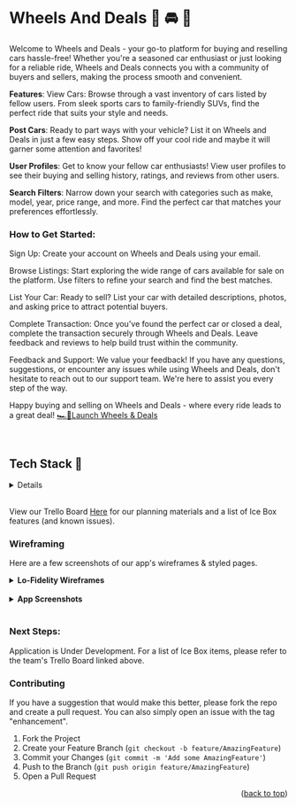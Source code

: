 # Wheels And Deals 🏁 🚘 🚖
Welcome to Wheels and Deals - your go-to platform for buying and reselling cars hassle-free! Whether you're a seasoned car enthusiast or just looking for a reliable ride, Wheels and Deals connects you with a community of buyers and sellers, making the process smooth and convenient.

**Features**: View Cars: Browse through a vast inventory of cars listed by fellow users. From sleek sports cars to family-friendly SUVs, find the perfect ride that suits your style and needs.

**Post Cars**: Ready to part ways with your vehicle? List it on Wheels and Deals in just a few easy steps. Show off your cool ride and maybe it will garner some attention and favorites!

**User Profiles**: Get to know your fellow car enthusiasts! View user profiles to see their buying and selling history, ratings, and reviews from other users.

**Search Filters**: Narrow down your search with categories such as make, model, year, price range, and more. Find the perfect car that matches your preferences effortlessly.

### How to Get Started: 

Sign Up: Create your account on Wheels and Deals using your email.

Browse Listings: Start exploring the wide range of cars available for sale on the platform. Use filters to refine your search and find the best matches.

List Your Car: Ready to sell? List your car with detailed descriptions, photos, and asking price to attract potential buyers.

Complete Transaction: Once you've found the perfect car or closed a deal, complete the transaction securely through Wheels and Deals. Leave feedback and reviews to help build trust within the community.

Feedback and Support: We value your feedback! If you have any questions, suggestions, or encounter any issues while using Wheels and Deals, don't hesitate to reach out to our support team. We're here to assist you every step of the way.

Happy buying and selling on Wheels and Deals - where every ride leads to a great deal!
[🏎️💨Launch Wheels & Deals](https://wheelsanddeals-a88e628e58f3.herokuapp.com/)

</br>

<summary><b><h2>Tech Stack 🧰 </h2></b></summary>
<details>

###  ⌨️ Languages
![Python](https://img.shields.io/badge/Python-3776AB?style=for-the-badge&logo=python&logoColor=white)
![Javascript](https://img.shields.io/badge/JavaScript-F7DF1E?style=for-the-badge&logo=JavaScript&logoColor=white)
![HTML5](https://img.shields.io/badge/html5-%23E34F26.svg?style=for-the-badge&logo=html5&logoColor=white)
![CSS3](https://img.shields.io/badge/css3-%231572B6.svg?style=for-the-badge&logo=css3&logoColor=white)
![Markdown](https://img.shields.io/badge/markdown-%23000000.svg?style=for-the-badge&logo=markdown&logoColor=white)
</br>

### 💻  Backend Framework and Database:

![Django](https://img.shields.io/badge/Django-092E20?style=for-the-badge&logo=django&logoColor=white)
![Postgresql](https://img.shields.io/badge/PostgreSQL-316192?style=for-the-badge&logo=postgresql&logoColor=white)
</br>

### ⚙️ Version Control
![Git](https://img.shields.io/badge/git-%23F05033.svg?style=for-the-badge&logo=git&logoColor=white)
![GitHub](https://img.shields.io/badge/github-%23121011.svg?style=for-the-badge&logo=github&logoColor=white)
</br>

### ☁️ Cloud Services
![AWS](https://img.shields.io/badge/Amazon_AWS-FF9900?style=for-the-badge&logo=amazonaws&logoColor=white) 
</br>

### 🤝 Collaboration
![Slack](https://img.shields.io/badge/Slack-4A154B?style=for-the-badge&logo=slack&logoColor=white)
![Zoom](https://img.shields.io/badge/Zoom-2D8CFF?style=for-the-badge&logo=zoom&logoColor=white)
![GitHub](https://img.shields.io/badge/github-%23121011.svg?style=for-the-badge&logo=github&logoColor=white)
</br>

### 🔎 Development Tools & Resources
![Heroku](https://img.shields.io/badge/heroku-%23430098.svg?style=for-the-badge&logo=heroku&logoColor=white)
![Visual Studio Code](https://img.shields.io/badge/Visual%20Studio%20Code-0078d7.svg?style=for-the-badge&logo=visual-studio-code&logoColor=white)
![Figma](https://img.shields.io/badge/figma-%23F24E1E.svg?style=for-the-badge&logo=figma&logoColor=white)

![MDN Web Docs](https://img.shields.io/badge/MDN_Web_Docs-black?style=for-the-badge&logo=mdnwebdocs&logoColor=white)
![FreeCodeCamp](https://img.shields.io/badge/Freecodecamp-%23123.svg?&style=for-the-badge&logo=freecodecamp&logoColor=green)
![Medium](https://img.shields.io/badge/Medium-12100E?style=for-the-badge&logo=medium&logoColor=white)
</details>


</br>

View our Trello Board [Here](https://trello.com/b/2pQQE5nA/wheel-deal) for our planning materials and a list of Ice Box features (and known issues).


### Wireframing

Here are a few screenshots of our app's wireframes & styled pages. 
<details>
<summary><b>Lo-Fidelity Wireframes</b></summary>

![image](/wireframing/wireframe1.png)
![image](/wireframing/wireframe2.png)
![image](/wireframing/wireframe3.png)
![image](/wireframing/wireframe4.png)

</details>
</br>
<details>

<summary><b>App Screenshots</b></summary>

![image](/wireframing/SS1.png)
![image](/wireframing/SS2.png)
![image](/wireframing/SS3.png)
</details>

</br>

### Next Steps:
Application is Under Development.
For a list of Ice Box items, please refer to the team's Trello Board linked above.

### Contributing
If you have a suggestion that would make this better, please fork the repo and create a pull request. You can also simply open an issue with the tag "enhancement".

1. Fork the Project
2. Create your Feature Branch (`git checkout -b feature/AmazingFeature`)
3. Commit your Changes (`git commit -m 'Add some AmazingFeature'`)
4. Push to the Branch (`git push origin feature/AmazingFeature`)
5. Open a Pull Request

<p align="right">(<a href="#readme-top">back to top</a>)</p>
